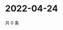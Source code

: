 # 2022-04-24

共 0 条

<!-- BEGIN WEIBO -->
<!-- 最后更新时间 Sun Apr 24 2022 22:11:58 GMT+0800 (China Standard Time) -->

<!-- END WEIBO -->
